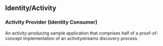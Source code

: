 ## Identity/Activity

### Activity Provider (Identity Consumer)

An activity-producing sample application that comprises half of a proof-of-concept implementation of an activitystreams discovery process.